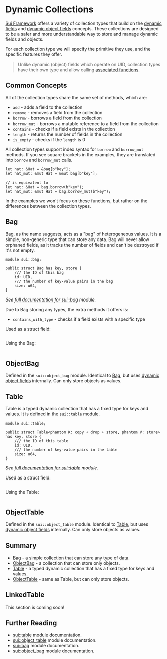 # Dynamic Collections

[Sui Framework](./sui-framework.md) offers a variety of collection types that build on the
[dynamic fields](./dynamic-fields.md) and [dynamic object fields](./dynamic-object-fields.md)
concepts. These collections are designed to be a safer and more understandable way to store and
manage dynamic fields and objects.

For each collection type we will specify the primitive they use, and the specific features they
offer.

> Unlike dynamic (object) fields which operate on UID, collection types have their own type and
> allow calling [associated functions](./../move-basics/struct-methods.md).

## Common Concepts

All of the collection types share the same set of methods, which are:

- `add` - adds a field to the collection
- `remove` - removes a field from the collection
- `borrow` - borrows a field from the collection
- `borrow_mut` - borrows a mutable reference to a field from the collection
- `contains` - checks if a field exists in the collection
- `length` - returns the number of fields in the collection
- `is_empty` - checks if the `length` is 0

All collection types support index syntax for `borrow` and `borrow_mut` methods. If you see square
brackets in the examples, they are translated into `borrow` and `borrow_mut` calls.

```move
let hat: &Hat = &bag[b"key"];
let hat_mut: &mut Hat = &mut bag[b"key"];

// is equivalent to
let hat: &Hat = bag.borrow(b"key");
let hat_mut: &mut Hat = bag.borrow_mut(b"key");
```

In the examples we won't focus on these functions, but rather on the differences between the
collection types.

## Bag

Bag, as the name suggests, acts as a "bag" of heterogeneous values. It is a simple, non-generic type
that can store any data. Bag will never allow orphaned fields, as it tracks the number of fields and
can't be destroyed if it's not empty.

```move
module sui::bag;

public struct Bag has key, store {
    /// the ID of this bag
    id: UID,
    /// the number of key-value pairs in the bag
    size: u64,
}
```

_See [full documentation for sui::bag][bag-framework] module._

Due to Bag storing any types, the extra methods it offers is:

- `contains_with_type` - checks if a field exists with a specific type

Used as a struct field:

```move file=packages/samples/sources/programmability/dynamic-collections.move anchor=bag_struct

```

Using the Bag:

```move file=packages/samples/sources/programmability/dynamic-collections.move anchor=bag_usage

```

## ObjectBag

Defined in the `sui::object_bag` module. Identical to [Bag](#bag), but uses
[dynamic object fields](./dynamic-object-fields.md) internally. Can only store objects as values.

## Table

Table is a typed dynamic collection that has a fixed type for keys and values. It is defined in the
`sui::table` module.

```move
module sui::table;

public struct Table<phantom K: copy + drop + store, phantom V: store> has key, store {
    /// the ID of this table
    id: UID,
    /// the number of key-value pairs in the table
    size: u64,
}
```

_See [full documentation for sui::table][table-framework] module._

Used as a struct field:

```move file=packages/samples/sources/programmability/dynamic-collections.move anchor=table_struct

```

Using the Table:

```move file=packages/samples/sources/programmability/dynamic-collections.move anchor=table_usage

```

## ObjectTable

Defined in the `sui::object_table` module. Identical to [Table](#table), but uses
[dynamic object fields](./dynamic-object-fields.md) internally. Can only store objects as values.

## Summary

- [Bag](#bag) - a simple collection that can store any type of data.
- [ObjectBag](#objectbag) - a collection that can store only objects.
- [Table](#table) - a typed dynamic collection that has a fixed type for keys and values.
- [ObjectTable](#objecttable) - same as Table, but can only store objects.
<!-- [Linked Table](#linkedtable) -->

## LinkedTable

This section is coming soon!

## Further Reading

- [sui::table][table-framework] module documentation.
- [sui::object_table][object-table-framework] module documentation.
- [sui::bag][bag-framework] module documentation.
- [sui::object_bag][object-bag-framework] module documentation.

[table-framework]: https://docs.sui.io/references/framework/sui/table
[object-table-framework]: https://docs.sui.io/references/framework/sui/object_table
[bag-framework]: https://docs.sui.io/references/framework/sui/bag
[object-bag-framework]: https://docs.sui.io/references/framework/sui/object_bag

<!-- TODO! -->

<!-- ## Choosing a Collection Type

Depending on the needs of your project, you may choose to -->

<!-- ## LinkedTable

TODO: ... -->
